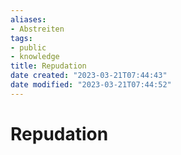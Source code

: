 ```yaml
---
aliases: 
- Abstreiten
tags:
- public
- knowledge
title: Repudation
date created: "2023-03-21T07:44:43"
date modified: "2023-03-21T07:44:52"
---
```


# Repudation
